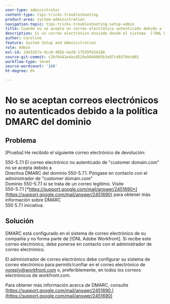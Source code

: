 ```yaml
---
user-type: administrator
content-type: tips-tricks-troubleshooting
product-area: system-administration
navigation-topic: tips-tricks-troubleshooting-setup-admin
title: Cuando no se acepta un correo electrónico autenticado debido a la política DMARC del dominio
description: Si un correo electrónico enviado desde el sistema  [!DNL Workfront] no se acepta debido a la directiva DMARC del dominio, el administrador de correo electrónico puede solucionar el problema configurando el sistema de correo electrónico para permitir todos los correos electrónicos de workfront.com.
author: Caroline
feature: System Setup and Administration
role: Admin
exl-id: 2443267a-dcc0-485b-be29-17539fb54188
source-git-commit: c2bf6441e4ac8520a56d4005b3e87c48370dc065
workflow-type: tm+mt
source-wordcount: '168'
ht-degree: 0%

---
```


# No se aceptan correos electrónicos no autenticados debido a la política DMARC del dominio

## Problema

[Prueba] He recibido el siguiente correo electrónico de devolución:

550-5.7.1 El correo electrónico no autenticado de &quot;customer domain.com&quot; no se acepta debido a\
Directiva DMARC del dominio 550-5.7.1. Póngase en contacto con el administrador de &quot;customer domain.com&quot;\
Dominio 550-5.7.1 si se trata de un correo legítimo. Visite\
550-5.7.1 [*https://support.google.com/mail/answer/2451690*](https://support.google.com/mail/answer/2451690) para obtener más información sobre DMARC\
550 5.7.1 iniciativa.

## Solución

DMARC está configurado en el sistema de correo electrónico de su compañía y no forma parte de [!DNL Adobe Workfront]. Si recibe este correo electrónico, debe ponerse en contacto con el administrador de correo electrónico.

El administrador de correo electrónico debe configurar su sistema de correo electrónico para permitir/confiar en el correo electrónico de noreply@workfront.com o, preferiblemente, en todos los correos electrónicos de workfront.com.

Para obtener más información acerca de DMARC, consulte [https://support.google.com/mail/answer/2451690.](https://support.google.com/mail/answer/2451690)
